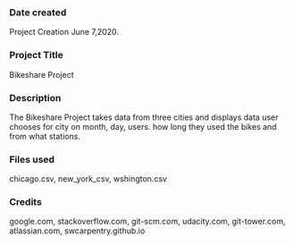 ### Date created
Project Creation June 7,2020.

### Project Title
Bikeshare Project

### Description
The Bikeshare Project takes data from three cities and displays data user chooses for city on month, day, users. how long they used the bikes and from what stations.

### Files used
chicago.csv,
new_york_csv,
wshington.csv

### Credits
google.com,
stackoverflow.com,
git-scm.com,
udacity.com,
git-tower.com,
atlassian.com,
swcarpentry.github.io
